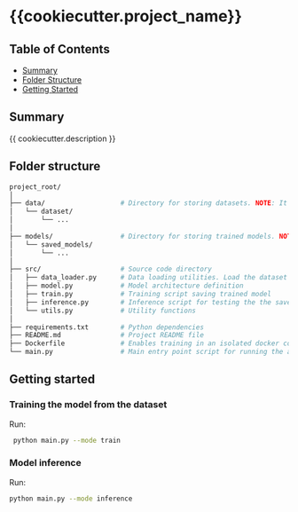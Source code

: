 # {{cookiecutter.project_name}}

## Table of Contents

- [Summary](#summary)
- [Folder Structure](#folder-structure)
- [Getting Started](#getting-started)

## Summary

{{ cookiecutter.description }}

## Folder structure

```sh
project_root/
│
├── data/                   # Directory for storing datasets. NOTE: It is recommended to use an external BLOB storage for managing models to maintain a lean GitHub repository.
│   └── dataset/
│       └── ...
│
├── models/                 # Directory for storing trained models. NOTE: It is recommended to use an external BLOB storage for managing models to maintain a lean GitHub repository.
│   └── saved_models/
│       └── ...
│
├── src/                    # Source code directory
│   ├── data_loader.py      # Data loading utilities. Load the dataset from the specified directory (data/ in this case) or from external sources like databases or APIs
│   ├── model.py            # Model architecture definition
│   ├── train.py            # Training script saving trained model
│   ├── inference.py        # Inference script for testing the the saved model
│   └── utils.py            # Utility functions
│
├── requirements.txt        # Python dependencies
├── README.md               # Project README file
├── Dockerfile              # Enables training in an isolated docker container
└── main.py                 # Main entry point script for running the application
```

## Getting started

### Training the model from the dataset

Run:

```sh
 python main.py --mode train
 ```

 ### Model inference

Run:

 ```sh
 python main.py --mode inference
 ```